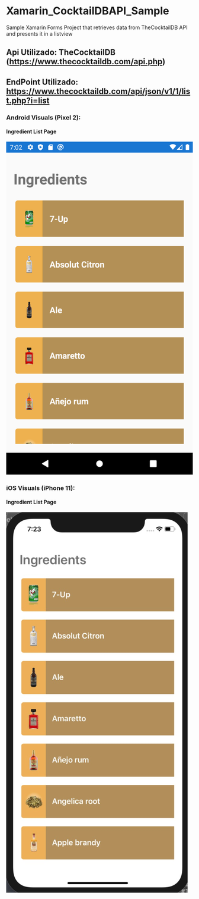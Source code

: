 # Xamarin_CocktailDBAPI_Sample
Sample Xamarin Forms Project that retrieves data from TheCocktailDB API and presents it in a listview

## Api Utilizado: TheCocktailDB (https://www.thecocktaildb.com/api.php)
## EndPoint Utilizado: https://www.thecocktaildb.com/api/json/v1/1/list.php?i=list

### Android Visuals (Pixel 2):

#### Ingredient List Page
![IngredientList](Images/Android/IngredientListView.png)


### iOS Visuals (iPhone 11):

#### Ingredient List Page
![IngredientList](Images/iOS/IngredientListView.jpg)

